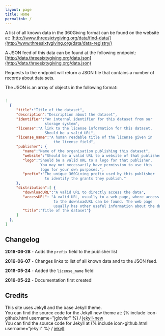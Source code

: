 ```yaml
---
layout: page
title: Home
permalink: /
---
```


A list of all known data in the 360Giving format can be found on the website at: [http://www.threesixtygiving.org/data/find-data/](http://www.threesixtygiving.org/data/data-registry/)

A JSON feed of this data can be found at the following endpoint: 
[http://data.threesixtygiving.org/data.json](http://data.threesixtygiving.org/data.json)

Requests to the endpoint will return a JSON file that contains a number of records about data sets.

The JSON is an array of objects in the following format:

~~~json

[
  {
     "title":"Title of the dataset",
     "description":"Description about the dataset",
     "identifier":"An internal identifier for this dataset from our 
                  storage system",
     "license":"A link to the license information for this dataset. 
                  Should be a valid URL",
     "license_name":"A human readable title of the license given in 
                      the license field",
     "publisher": {
        "name":"Name of the organisation publishing this dataset",
        "website":"Should be a valid URL to a website of that publisher",
        "logo":"Should be a valid URL to a logo for that publisher. 
                You may not necessarily have permission to use this 
                logo for your own purposes.",
        "prefix":"The unique 360Giving prefix used by this publisher
                  to identify the grants they publish."
     },
     "distribution":[ {
        "downloadURL":"A valid URL to directly access the data",
        "accessURL": "A valid URL, usually to a web page, where access 
                      to the downloadURL can be found. The web page 
                      usually has other useful information about the data",
        "title":"Title of the dataset"}
     ]
  },
]

~~~

## Changelog

**2016-06-28** - Adds the `prefix` field to the publisher list

**2016-06-07** - Changes links to list of all known data and to the JSON feed.

**2016-05-24** - Added the `license_name` field

**2016-05-22** - Documentation first created

## Credits
This site uses Jekyll and the base Jekyll theme.  
You can find the source code for the Jekyll new theme at:
{% include icon-github.html username="jglovier" %} /
[jekyll-new](https://github.com/jglovier/jekyll-new)  
You can find the source code for Jekyll at
{% include icon-github.html username="jekyll" %} /
[jekyll](https://github.com/jekyll/jekyll)
